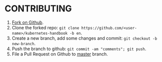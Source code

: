# CONTRIBUTING

1. [Fork on Github](https://github.com/feiskyer/kubernetes-handbook/fork).
2. Clone the forked repo: `git clone https://github.com/<user-name>/kubernetes-handbook -b en`.
3. Create a new branch, add some changes and commit: `git checkout -b new-branch`.
4. Push the branch to github: `git commit -am "comments"; git push`.
5. File a Pull Request on Github to [master](https://github.com/feiskyer/kubernetes-handbook) branch.
